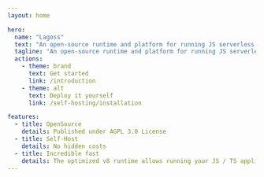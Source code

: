```yaml
---
layout: home

hero:
  name: "Lagoss"
  text: "An open-source runtime and platform for running JS serverless functions."
  tagline: "An open-source runtime and platform for running JS serverless functions."
  actions:
    - theme: brand
      text: Get started
      link: /introduction
    - theme: alt
      text: Deploy it yourself
      link: /self-hosting/installation

features:
  - title: OpenSource
    details: Published under AGPL 3.0 License
  - title: Self-Host
    details: No hidden costs
  - title: Incredible fast
    details: The optimized v8 runtime allows running your JS / TS applications in ms!
---
```



